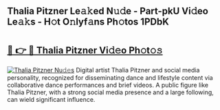 ## Thalia Pitzner Le𝚊𝚔ed N𝚞𝚍e - Part-pkU Vi𝚍eo Le𝚊𝚔s - H𝚘t O𝚗lyf𝚊ns Ph𝚘tos 1PDbK

# <h2><a href="http://hffu90.feru.top/?c=Thalia+Pitzner">🔗 👉 🔴 Thalia Pitzner Vi𝚍𝚎o Ph𝚘t𝚘𝚜</a></h2>

[![Thalia Pitzner Nu𝚍𝚎s](https://i.imgur.com/0TWrTi3.gif)](http://hffu90.feru.top/?c=Thalia+Pitzner)
Digital artist Thalia Pitzner and social media personality, recognized for disseminating dance and lifestyle content via collaborative dance performances and brief videos. A public figure like Thalia Pitzner, with a strong social media presence and a large following, can wield significant influence. 
